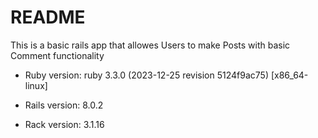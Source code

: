 # README

This is a basic rails app that allowes Users to make Posts with basic Comment functionality

* Ruby version: ruby 3.3.0 (2023-12-25 revision 5124f9ac75) [x86_64-linux]

* Rails version: 8.0.2

* Rack version: 3.1.16